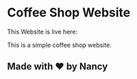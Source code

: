 # Coffee Shop Website
This Website is live here: 

This is a simple coffee shop website.

## Made with ❤️ by Nancy
